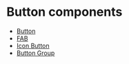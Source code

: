 # Button components

* [Button](button.md)              
* [FAB](fab.md)                    
* [Icon Button](icon-button.md)    
* [Button Group](button-group.md)